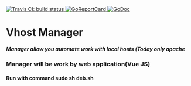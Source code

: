 <a href="https://travis-ci.org/stepan-neretin7/vhost-manager">
    <img src="https://travis-ci.org/stepan-neretin7/vhost-manager.svg?branch=master" alt="Travis CI: build status">
</a>
<a href="https://goreportcard.com/report/github.com/stepan-neretin7/vhost-manager">
    <img src="https://goreportcard.com/badge/github.com/stepan-neretin7/vhost-manager" alt="GoReportCard">
</a>
<a href="https://godoc.org/github.com/stepan-neretin7/vhost-manager">
    <img src="https://godoc.org/github.com/stepan-neretin7/vhost-manager?status.svg" alt="GoDoc">
</a>

# Vhost Manager

##### Manager allow you automate work with local hosts (Today only apache

### Manager will be work by web application(Vue JS)

#### Run with command sudo sh deb.sh
